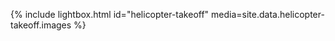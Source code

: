 <link rel="stylesheet" href="/assets/css/lightbox.css">

{% include lightbox.html id="helicopter-takeoff" media=site.data.helicopter-takeoff.images %}
